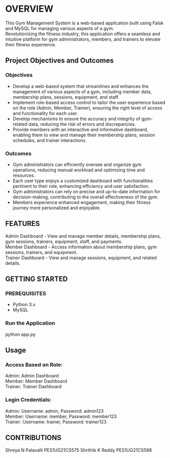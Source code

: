 # OVERVIEW  

This Gym Management System is a web-based application built using Falsk and MySQL for managing various aspects of a gym.  
Revolutionizing the fitness industry, this application offers a seamless and intuitive platform for gym administrators, members, and trainers to elevate their fitness experience.   

## Project Objectives and Outcomes  
### Objectives  
- Develop a web-based system that streamlines and enhances the management of various aspects of a gym, including member data, membership plans, sessions, equipment, and staff.
- Implement role-based access control to tailor the user experience based on the role (Admin, Member, Trainer), ensuring the right level of access and functionality for each user.
- Develop mechanisms to ensure the accuracy and integrity of gym-related data, reducing the risk of errors and discrepancies.
- Provide members with an interactive and informative dashboard, enabling them to view and manage their membership plans, session schedules, and trainer interactions.

### Outcomes  
- Gym administrators can efficiently oversee and organize gym operations, reducing manual workload and optimizing time and resources.
- Each user type enjoys a customized dashboard with functionalities pertinent to their role, enhancing efficiency and user satisfaction.
- Gym administrators can rely on precise and up-to-date information for decision-making, contributing to the overall effectiveness of the gym.
- Members experience enhanced engagement, making their fitness journey more personalized and enjoyable.  
    
## FEATURES  

Admin Dashboard - View and manage member details, membership plans, gym sessions, trainers, equipment, staff, and payments.  
Member Dashboard - Access information about membership plans, gym sessions, trainers, and equipment.  
Trainer Dashboard - View and manage sessions, equipment, and related details.  

## GETTING STARTED  
### PREREQUISITES   
- Python 3.x
- MySQL

### Run the Application 
python app.py  

## Usage  
### Access Based on Role:

Admin: Admin Dashboard  
Member: Member Dashboard  
Trainer: Trainer Dashboard

### Login Credentials:

Admin: Username: admin, Password: admin123  
Member: Username: member, Password: member123  
Trainer: Username: trainer, Password: trainer123

## CONTRIBUTIONS 
Shreya N Palavalli PES1UG21CS575
Shrithik K Reddy PES1UG21CS586
